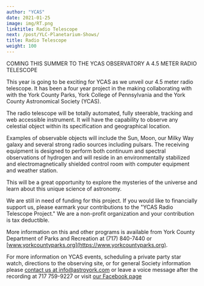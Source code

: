 ```yaml
---
author: "YCAS"
date: 2021-01-25
image: img/RT.png
linktitle: Radio Telescope
next: /post/YLC-Planetarium-Shows/
title: Radio Telescope
weight: 100
---
```

COMING THIS SUMMER TO THE YCAS OBSERVATORY A 4.5 METER RADIO TELESCOPE

This year is going to be exciting for YCAS as we unveil our 4.5 meter radio telescope. It has been a four year project in the making collaborating with with the York County Parks, York College of Pennsylvania and the York County Astronomical Society (YCAS). 

The radio telescope will be totally automated, fully steerable, tracking and web accessible instrument. It will have the capability to observe any celestial object within its specification and geographical location. 

Examples of observable objects will include the Sun, Moon, our Milky Way galaxy and several strong radio sources including pulsars. The receiving equipment is designed to perform both continuum and spectral observations of hydrogen and will reside in an environmentally stabilized and electromagnetically shielded control room with computer equipment and weather station. 

This will be a great opportunity to explore the mysteries of the universe and learn about this unique science of astronomy. 

We are still in need of funding for this project. If you would like to financially support us, please earmark your contributions to the "YCAS Radio Telescope Project."  We are a non-profit organization and your contribution is tax deductible.

More information on this and other programs is available from York County Department of Parks and Recreation at (717) 840-7440 or [www.yorkcountyparks.org](https://www.yorkcountyparks.org).

For more information on YCAS events, scheduling a private party star watch, directions to the observing site, or for general Society information please [contact us at info@astroyork.com](info@astroyork.com) or leave a voice message after the recording at 717 759-9227 or visit [our Facebook page](https://www.facebook.com/astroyork)